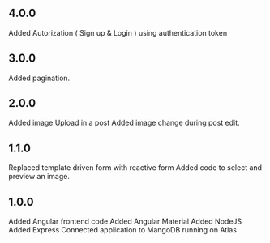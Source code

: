 ## 4.0.0
Added Autorization ( Sign up & Login ) using authentication token

## 3.0.0
Added pagination.

## 2.0.0
Added image Upload in a post
Added image change during post edit.

## 1.1.0
Replaced template driven form with reactive form
Added code to select and preview an image.

## 1.0.0
Added Angular frontend code
Added Angular Material
Added NodeJS
Added Express
Connected application to MangoDB running on Atlas


